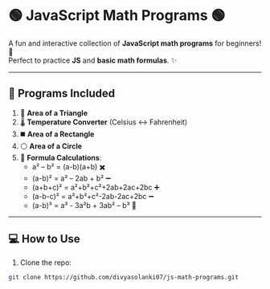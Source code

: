# 🟢 JavaScript Math Programs 🟢

A fun and interactive collection of **JavaScript math programs** for beginners! 🎉  
Perfect to practice **JS** and **basic math formulas**. ✨

---

## 📝 Programs Included

1. 🔺 **Area of a Triangle**  
2. 🌡️ **Temperature Converter** (Celsius ↔ Fahrenheit)  
3. ◼️ **Area of a Rectangle**  
4. ⚪ **Area of a Circle**  
5. 🧮 **Formula Calculations**:
   - a² – b² = (a-b)(a+b) ✖️  
   - (a-b)² = a² – 2ab + b² ➖  
   - (a+b+c)² = a²+b²+c²+2ab+2ac+2bc ➕  
   - (a-b-c)² = a²+b²+c²-2ab-2ac+2bc ➖  
   - (a-b)³ = a³ - 3a²b + 3ab² – b³ 🔹  

---

## 💻 How to Use

1. Clone the repo:  

```bash
git clone https://github.com/divyasolanki07/js-math-programs.git

